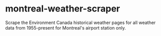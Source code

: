 montreal-weather-scraper
========================

Scrape the Environment Canada historical weather pages for all weather data from 1955-present for Montreal's airport station only.
